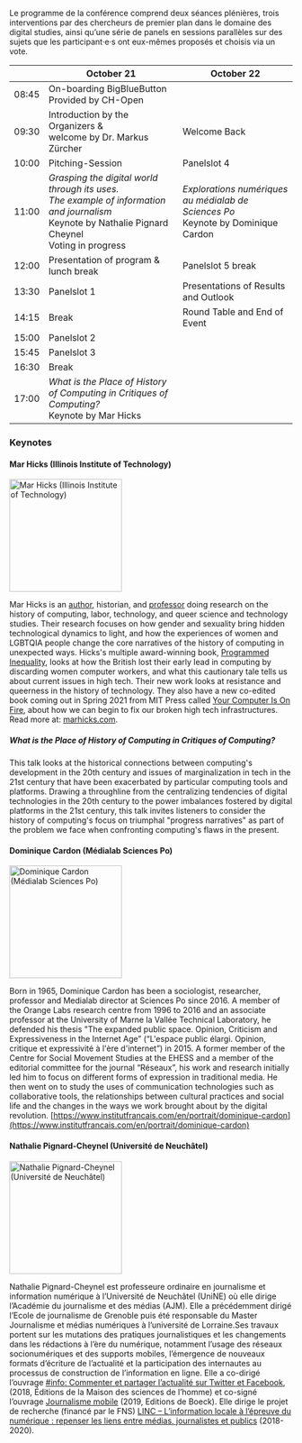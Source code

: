 <script>
    import Panelslot from '$lib/components/Panelslot.svelte';
	import { assets } from '$app/paths';
</script>

Le programme de la conférence comprend deux séances plénières, trois interventions par des chercheurs de premier plan dans le domaine des digital studies, ainsi qu’une série de panels en sessions parallèles sur des sujets que les participant·e·s ont eux-mêmes proposés et choisis via un vote.

<section>

|       | October 21                                                                                                                                                 | October 22                                                                          |
| ----- | ---------------------------------------------------------------------------------------------------------------------------------------------------------- | ----------------------------------------------------------------------------------- |
| 08:45 | On-boarding BigBlueButton<br>Provided by CH-Open                                                                                                           |                                                                                     |
| 09:30 | Introduction by the Organizers &<br>welcome by Dr. Markus Zürcher                                                                                          | Welcome Back                                                                        |
| 10:00 | Pitching-Session                                                                                                                                           | Panelslot 4<Panelslot panelslot='4'/>                                               |
| 11:00 | _Grasping the digital world through its uses._<br>_The example of information and journalism_<br>Keynote by Nathalie Pignard Cheynel<br>Voting in progress | _Explorations numériques au médialab de Sciences Po_<br>Keynote by Dominique Cardon |
| 12:00 | Presentation of program & lunch break                                                                                                                      | Panelslot 5<Panelslot panelslot='5'/> break                                         |
| 13:30 | Panelslot 1<Panelslot panelslot='1'/>                                                                                                                      | Presentations of Results and Outlook                                                |
| 14:15 | Break                                                                                                                                                      | Round Table and End of Event                                                        |
| 15:00 | Panelslot 2<Panelslot panelslot='2'/>                                                                                                                      |                                                                                     |
| 15:45 | Panelslot 3<Panelslot panelslot='3'/>                                                                                                                      |                                                                                     |
| 16:30 | Break                                                                                                                                                      |                                                                                     |
| 17:00 | _What is the Place of History of Computing in Critiques of Computing?_<br/>Keynote by Mar Hicks                                                            |                                                                                     |

</section>

### Keynotes

#### Mar Hicks (Illinois Institute of Technology)

<img src="{assets}/images/speakers/mar_hicks.jpeg" alt="Mar Hicks (Illinois Institute of Technology)" height="200" >

Mar Hicks is an [author](http://marhicks.com/writing.html), historian, and [professor](https://humansciences.iit.edu/faculty/marie-hicks) doing research on the history of computing, labor, technology, and queer science and technology studies. Their research focuses on how gender and sexuality bring hidden technological dynamics to light, and how the experiences of women and LGBTQIA people change the core narratives of the history of computing in unexpected ways. Hicks's multiple award-winning book, [Programmed Inequality](http://bit.ly/programmedinequality2), looks at how the British lost their early lead in computing by discarding women computer workers, and what this cautionary tale tells us about current issues in high tech. Their new work looks at resistance and queerness in the history of technology. They also have a new co-edited book coming out in Spring 2021 from MIT Press called [Your Computer Is On Fire](https://mitpress.mit.edu/books/your-computer-fire), about how we can begin to fix our broken high tech infrastructures. Read more at: [marhicks.com](http://marhicks.com).

##### What is the Place of History of Computing in Critiques of Computing?

This talk looks at the historical connections between computing's development in the 20th century and issues of marginalization in tech in the 21st century that have been exacerbated by particular computing tools and platforms. Drawing a throughline from the centralizing tendencies of digital technologies in the 20th century to the power imbalances fostered by digital platforms in the 21st century, this talk invites listeners to consider the history of computing's focus on triumphal "progress narratives" as part of the problem we face when confronting computing's flaws in the present.

#### Dominique Cardon (Médialab Sciences Po)

<img src="{assets}/images/speakers/dominique-cardon.jpg" alt="Dominique Cardon (Médialab Sciences Po)" height="200" >

Born in 1965, Dominique Cardon has been a sociologist, researcher, professor and Medialab director at Sciences Po since 2016. A member of the Orange Labs research centre from 1996 to 2016 and an associate professor at the University of Marne la Vallée Technical Laboratory, he defended his thesis "The expanded public space. Opinion, Criticism and Expressiveness in the Internet Age” (“L'espace public élargi. Opinion, critique et expressivité à l'ère d'internet”) in 2015. A former member of the Centre for Social Movement Studies at the EHESS and a member of the editorial committee for the journal “Réseaux”, his work and research initially led him to focus on different forms of expression in traditional media. He then went on to study the uses of communication technologies such as collaborative tools, the relationships between cultural practices and social life and the changes in the ways we work brought about by the digital revolution. [https://www.institutfrancais.com/en/portrait/dominique-cardon](https://www.institutfrancais.com/en/portrait/dominique-cardon)

#### Nathalie Pignard-Cheynel (Université de Neuchâtel)

<img src="{assets}/images/speakers/Pignard-Cheynel_Nathalie.jpeg" alt="Nathalie Pignard-Cheynel (Université de Neuchâtel)" height="200" >

Nathalie Pignard-Cheynel est professeure ordinaire en journalisme et information numérique à l’Université de Neuchâtel (UniNE) où elle dirige l’Académie du journalisme et des médias (AJM). Elle a précédemment dirigé l’Ecole de journalisme de Grenoble puis été responsable du Master Journalisme et médias numériques à l’université de Lorraine.Ses travaux portent sur les mutations des pratiques journalistiques et les changements dans les rédactions à l’ère du numérique, notamment l’usage des réseaux socionumériques et des supports mobiles, l’émergence de nouveaux formats d’écriture de l’actualité et la participation des internautes au processus de construction de l’information en ligne. Elle a co-dirigé l’ouvrage [#info: Commenter et partager l’actualité sur Twitter et Facebook](http://www.editions-msh.fr/livre/?GCOI=27351100210810), (2018, Éditions de la Maison des sciences de l’homme) et co-signé l’ouvrage [Journalisme mobile](https://www.deboecksuperieur.com/ouvrage/9782807313347-journalisme-mobile) (2019, Editions de Boeck). Elle dirige le projet de recherche (financé par le FNS) [LINC – L’information locale à l’épreuve du numérique : repenser les liens entre médias, journalistes et publics](https://www.unine.ch/ajm/linc) (2018-2020).
